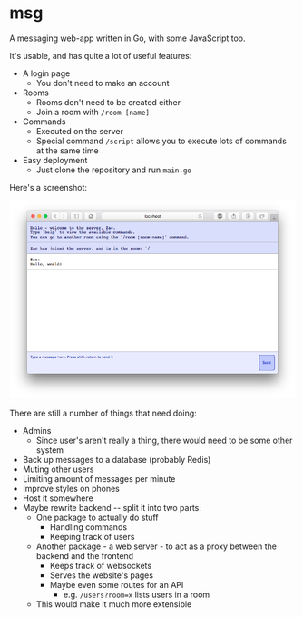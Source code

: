 # msg

A messaging web-app written in Go, with some JavaScript too.

It's usable, and has quite a lot of useful features:

  - A login page
    - You don't need to make an account
  - Rooms
    - Rooms don't need to be created either
    - Join a room with `/room [name]`
  - Commands
    - Executed on the server
	- Special command `/script` allows you to execute
	  lots of commands at the same time
  - Easy deployment
    - Just clone the repository and run `main.go`

Here's a screenshot:

![](screenshot.png)

There are still a number of things that need doing:

  - Admins
    - Since user's aren't really a thing, there would
	  need to be some other system
  - Back up messages to a database (probably Redis)
  - Muting other users
  - Limiting amount of messages per minute
  - Improve styles on phones
  - Host it somewhere
  - Maybe rewrite backend -- split it into two parts:
    - One package to actually do stuff
	  - Handling commands
	  - Keeping track of users
    - Another package - a web server - to act as a proxy
	  between the backend and the frontend
	  - Keeps track of websockets
	  - Serves the website's pages
	  - Maybe even some routes for an API
	    - e.g. `/users?room=x` lists users in a room
    - This would make it much more extensible
